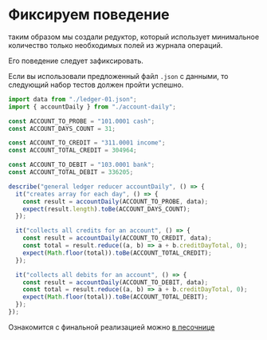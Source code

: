 # Фиксируем поведение

таким образом мы создали редуктор, который использует минимальное количество только необходимых полей из журнала операций.

Его поведение следует зафиксировать.

Если вы использовали предложенный файл `.json` с данными, то следующий набор тестов должен пройти успешно.

```ts
import data from "./ledger-01.json";
import { accountDaily } from "./account-daily";

const ACCOUNT_TO_PROBE = "101.0001 cash";
const ACCOUNT_DAYS_COUNT = 31;

const ACCOUNT_TO_CREDIT = "311.0001 income";
const ACCOUNT_TOTAL_CREDIT = 304964;

const ACCOUNT_TO_DEBIT = "103.0001 bank";
const ACCOUNT_TOTAL_DEBIT = 336205;

describe("general ledger reducer accountDaily", () => {
  it("creates array for each day", () => {
    const result = accountDaily(ACCOUNT_TO_PROBE, data);
    expect(result.length).toBe(ACCOUNT_DAYS_COUNT);
  });

  it("collects all credits for an account", () => {
    const result = accountDaily(ACCOUNT_TO_CREDIT, data);
    const total = result.reduce((a, b) => a + b.creditDayTotal, 0);
    expect(Math.floor(total)).toBe(ACCOUNT_TOTAL_CREDIT);
  });

  it("collects all debits for an account", () => {
    const result = accountDaily(ACCOUNT_TO_DEBIT, data);
    const total = result.reduce((a, b) => a + b.creditDayTotal, 0);
    expect(Math.floor(total)).toBe(ACCOUNT_TOTAL_DEBIT);
  });
});
```

Ознакомится с финальной реализацией можно [в песочнице](https://codesandbox.io/s/step-4-section-12-module-2-levelup-typescript-demo-s41l6)

#
#
